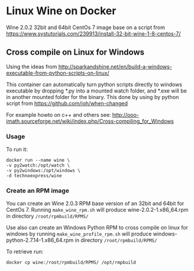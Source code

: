 # Linux Wine on Docker

Wine 2.0.2 32bit and 64bit CentOs 7 image base on a script from https://www.systutorials.com/239913/install-32-bit-wine-1-8-centos-7/

## Cross compile on Linux for Windows
Using the ideas from http://sparkandshine.net/en/build-a-windows-executable-from-python-scripts-on-linux/  

This container can automatically turn python scripts directly to windows executable by dropping *.py into a mounted watch folder, and *.exe will be in another mounted folder for the binary. This done by using by python script from https://github.com/joh/when-changed

For example howto on c++ and others see: http://ooo-imath.sourceforge.net/wiki/index.php/Cross-compiling_for_Windows

### Usage
To run it:
```
docker run --name wine \
-v py2watch:/opt/watch \
-v py2windows:/opt/windows \
-d technoexpress/wine
```

### Create an RPM image
You can create an Wine 2.0.3 RPM base version of an 32bit and 64bit for CentOs 7.
Running `make_wine_rpm.sh` will produce wine-2.0.2-1.x86_64.rpm in directory `/root/rpmbuild/RPMS/`

Use also can create an Windows Python RPM to cross compile on linux for windows by running `make_wine_profile_rpm.sh` will produce windows-python-2.7.14-1.x86_64.rpm in directory `/root/rpmbuild/RPMS/`

To retrieve run:
```
docker cp wine:/root/rpmbuild/RPMS/ /opt/rmpbuild
```

